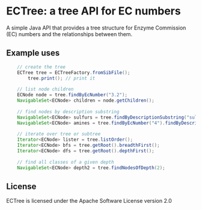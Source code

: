 ECTree: a tree API for EC numbers
======================================================

A simple Java API that provides a tree structure for Enzyme Commission (EC) numbers and the relationships between them.

Example uses
------------
```java
	// create the tree
	ECTree tree = ECTreeFactory.fromSibFile();
		tree.print(); // print it
	
	// list node children
	ECNode node = tree.findByEcNumber("3.2");
	NavigableSet<ECNode> children = node.getChildren();
	
	// find nodes by description substring
	NavigableSet<ECNode> sulfurs = tree.findByDescriptionSubstring("sulfur");
	NavigableSet<ECNode> amines = tree.findByEcNumber("4").findByDescriptionSubstring("amine");
	
	// iterate over tree or subtree
	Iterator<ECNode> lister = tree.listOrder();
	Iterator<ECNode> bfs = tree.getRoot().breadthFirst();
	Iterator<ECNode> dfs = tree.getRoot().depthFirst();
	
	// find all classes of a given depth
	NavigableSet<ECNode> depth2 = tree.findNodesOfDepth(2);
```

License
-------
ECTree is licensed under the Apache Software License version 2.0
